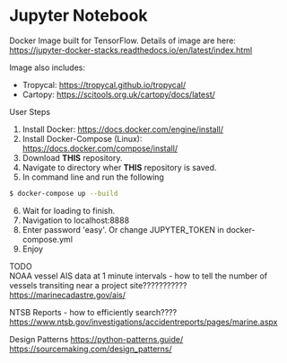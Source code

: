 # Jupyter Notebook   

Docker Image built for TensorFlow. Details of image are here: https://jupyter-docker-stacks.readthedocs.io/en/latest/index.html  

Image also includes:  
- Tropycal: https://tropycal.github.io/tropycal/
- Cartopy: https://scitools.org.uk/cartopy/docs/latest/

User Steps  
1. Install Docker: https://docs.docker.com/engine/install/
2. Install Docker-Compose (Linux): https://docs.docker.com/compose/install/
3. Download __THIS__ repository.
4. Navigate to directory wher __THIS__ repository is saved.
5. In command line and run the following

```bash
$ docker-compose up --build
```  

6. Wait for loading to finish.
7. Navigation to localhost:8888
8. Enter password 'easy'. Or change JUPYTER_TOKEN in docker-compose.yml
9. Enjoy  


TODO  
NOAA vessel AIS data at 1 minute intervals - how to tell the number of vessels transiting near a project site???????????  
https://marinecadastre.gov/ais/

NTSB Reports - how to efficiently search????  
https://www.ntsb.gov/investigations/accidentreports/pages/marine.aspx


Design Patterns
https://python-patterns.guide/  
https://sourcemaking.com/design_patterns/  
